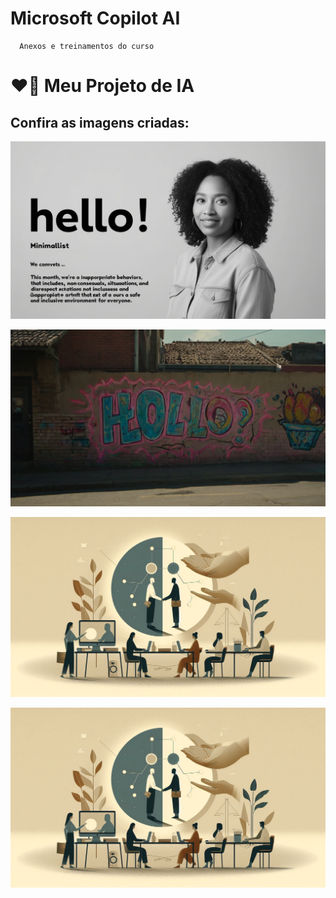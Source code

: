 # Microsoft Copilot AI 

      Anexos e treinamentos do curso

# ❤️‍🔥 Meu Projeto de IA

## Confira as imagens criadas:

![imagem 01](https://github.com/marselhamelo/Microsoft_Copilot_AI/blob/1628169f2c81854c587bb5cc7b19052c03065451/Default_Hello_This_month_were_focusing_on_an_important_theme_t_0.jpg)

![Imagem 02](https://github.com/marselhamelo/Microsoft_Copilot_AI/blob/1628169f2c81854c587bb5cc7b19052c03065451/Default_Hello_This_month_were_focusing_on_an_important_theme_t_1.jpg)

![imagem 03](https://github.com/marselhamelo/Microsoft_Copilot_AI/blob/1628169f2c81854c587bb5cc7b19052c03065451/Designer.png)

![imagem 04](https://github.com/marselhamelo/Microsoft_Copilot_AI/blob/1628169f2c81854c587bb5cc7b19052c03065451/Plano%20de%20fundo%20Julho%202024.png)
